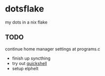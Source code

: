 # dotsflake

my dots in a nix flake

## TODO

continue home manager settings at programs.c

- finish up syncthing
- try out [quickshell](https://quickshell.org/)
- setup elphelt
